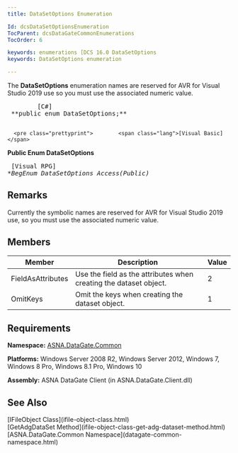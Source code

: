 ```yaml
---
title: DataSetOptions Enumeration

Id: dcsDataSetOptionsEnumeration
TocParent: dcsDataGateCommonEnumerations
TocOrder: 6

keywords: enumerations [DCS 16.0 DataSetOptions
keywords: DataSetOptions enumeration

---
```


The <span> **DataSetOptions** </span> enumeration names are reserved for AVR for Visual Studio 2019 use so you must use the associated numeric value. 
<pre class="prettyprint">        <span class="lang">[C#]</span>
 **public enum DataSetOptions;** 
      </pre>
      <pre class="prettyprint">        <span class="lang">[Visual Basic] </span>
 **Public Enum DataSetOptions** 
      </pre>
      <pre class="prettyprint">
        <span class="lang">[Visual RPG]</span>
 **BegEnum DataSetOptions Access(*Public)** 
      </pre>

## Remarks

Currently the symbolic names are reserved for AVR for Visual Studio 2019 use, so you must use the associated numeric value.
## Members



| Member | Description | Value |
| ---- | ---- | ---- |
| FieldAsAttributes | Use the field as the attributes when creating the dataset object. | 2 |
| OmitKeys | Omit the keys when creating the dataset object. | 1 |



## Requirements

**Namespace:** [ASNA.DataGate.Common](datagate-common-namespace.html) 

**Platforms:** Windows Server 2008 R2, Windows Server 2012, Windows 7, Windows 8 Pro, Windows 8.1 Pro, Windows 10

**Assembly:** ASNA DataGate Client (in ASNA.DataGate.Client.dll)
## See Also

<dl />
      [IFileObject Class](ifile-object-class.html)
      <br />
      [GetAdgDataSet Method](ifile-object-class-get-adg-dataset-method.html)
      <br />
      [ASNA.DataGate.Common Namespace](datagate-common-namespace.html)

